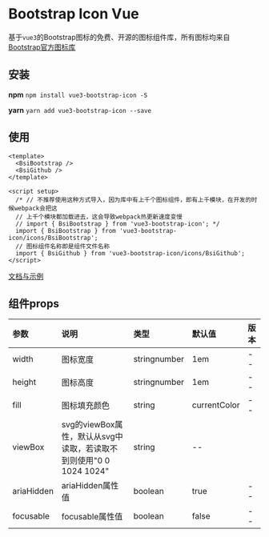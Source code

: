# Bootstrap Icon Vue
基于`vue3`的Bootstrap图标的免费、开源的图标组件库，所有图标均来自 [Bootstrap官方图标库](https://github.com/twbs/icons)

## 安装 
**npm**
`npm install vue3-bootstrap-icon -S`

**yarn**
`yarn add vue3-bootstrap-icon --save`

## 使用
```
<template>
  <BsiBootstrap />
  <BsiGithub />
</template>

<script setup>
  /* // 不推荐使用这种方式导入，因为库中有上千个图标组件，即有上千模块，在开发的时候webpack会把这
  // 上千个模块都加载进去，这会导致webpack热更新速度变慢
  // import { BsiBootstrap } from 'vue3-bootstrap-icon'; */
  import { BsiBootstrap } from 'vue3-bootstrap-icon/icons/BsiBootstrap';
  // 图标组件名称即是组件文件名称
  import { BsiGithub } from 'vue3-bootstrap-icon/icons/BsiGithub';
</script>
```
[文档与示例](https://941477276.github.io/bootstrap-icon-vue/dist/)

## 组件props

| 参数 | 说明                                                | 类型 | 默认值 | 版本    |
|:----|:--------------------------------------------------|:----|:-------|:------|
|width| 图标宽度                                              |stringnumber|1em| -- |
|height| 图标高度                                              |stringnumber|1em|--|
|fill| 图标填充颜色                                            |string|currentColor|--|
|viewBox| svg的viewBox属性，默认从svg中读取，若读取不到则使用"0 0 1024 1024"   |string|--|
|ariaHidden| ariaHidden属性值                                     |boolean|true|--|
|focusable| focusable属性值                                      |boolean|false|--|
